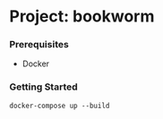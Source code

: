 # Project: bookworm

### Prerequisites
- Docker

### Getting Started
``docker-compose up --build``

